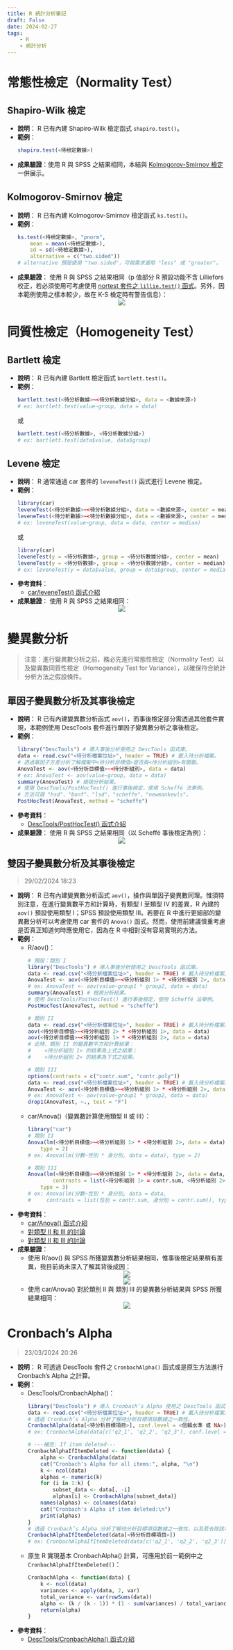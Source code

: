 ```yaml
---
title: R 統計分析筆記
draft: False
date: 2024-02-27
tags:
    - R
    - 統計分析
---
```

# 常態性檢定（Normality Test）
## Shapiro-Wilk 檢定
- **說明**：
	R 已有內建 Shapiro-Wilk 檢定函式 `shapiro.test()`。
- **範例**：
	```r
	shapiro.test(<待檢定數據>)
	```
- **成果驗證**：使用 R 與 SPSS 之結果相同，本結與 [Kolmogorov-Smirnov 檢定](#kolmogorov-smirnov-檢定)一併展示。

## Kolmogorov-Smirnov 檢定
- **說明**：
	R 已有內建 Kolmogorov-Smirnov 檢定函式 `ks.test()`。
- **範例**：
	```r
	ks.test(<待檢定數據>, "pnorm", 
		mean = mean(<待檢定數據>), 
		sd = sd(<待檢定數據>), 
		alternative = c("two.sided"))
	# alternative 預設使用 "two.sided"，可視需求選用 "less" 或 "greater"。
	```
- **成果驗證**：
	使用 R 與 SPSS 之結果相同（p 值部分 R 預設功能不含 Lilliefors 校正，若必須使用可考慮使用 [nortest 套件之 `lillie.test()` 函式](https://search.r-project.org/CRAN/refmans/nortest/html/lillie.test.html)。另外，因本範例使用之樣本較少，故在 K-S 檢定時有警告信息）：
	<center><img style = "max-height: 500px;" src = "20240227_R 統計分析筆記_SK、KS_1.avif"/></center>

# 同質性檢定（Homogeneity Test）
## Bartlett 檢定
- **說明**：
	R 已有內建 Bartlett 檢定函式 `bartlett.test()`。
- **範例**：
	```r
	bartlett.test(<待分析數據>~<待分析數據分組>, data = <數據來源>)
	# ex: bartlett.test(value~group, data = data)
	```
	或
	```r
	bartlett.test(<待分析數據>, <待分析數據分組>)
	# ex: bartlett.test(data$value, data$group)
	```

## Levene 檢定
- **說明**：
	R 通常通過 car 套件的 `leveneTest()` 函式進行 Levene 檢定。
- **範例**：
	```r
	library(car)
	leveneTest(<待分析數據>~<待分析數據分組>, data = <數據來源>, center = mean)
	leveneTest(<待分析數據>~<待分析數據分組>, data = <數據來源>, center = median)
	# ex: leveneTest(value~group, data = data, center = median)
	```
	或
	```r
	library(car)
	leveneTest(y = <待分析數據>, group = <待分析數據分組>, center = mean)
	leveneTest(y = <待分析數據>, group = <待分析數據分組>, center = median)
	# ex: leveneTest(y = data$value, group = data$group, center = median)
	```
- **參考資料**：
	- [car/leveneTest() 函式介紹](https://search.r-project.org/CRAN/refmans/car/html/leveneTest.html)
- **成果驗證**：
	使用 R 與 SPSS 之結果相同：  
	<center><img style = "max-height: 500px;" src = "20240227_R 統計分析筆記_Levene_1.avif"/></center>

# 變異數分析
> 注意：進行變異數分析之前，務必先進行常態性檢定（Normality Test）以及變異數同質性檢定（Homogeneity Test for Variance），以確保符合統計分析方法之假設條件。
## 單因子變異數分析及其事後檢定
- **說明**：
	R 已有內建變異數分析函式 `aov()`，而事後檢定部分需透過其他套件實現，本範例使用 DescTools 套件進行單因子變異數分析之事後檢定。
- **範例**：
	```r
	library("DescTools") # 導入事後分析使用之 DescTools 函式庫。
	data <- read.csv("<待分析檔案位址>", header = TRUE) # 載入待分析檔案。
	# 透過單因子方差分析了解檔案中<待分析目標值>是否與<待分析組別>有關聯。
	AnovaTest <- aov(<待分析目標值>~<待分析組別>, data = data)
	# ex: AnovaTest <- aov(value~group, data = data)
	summary(AnovaTest) # 檢視分析結果。
	# 使用 DescTools/PostHocTest() 進行事後檢定，使用 Scheffé 法舉例。
	# 方法可選 "hsd"、"bonf"、"lsd"、"scheffe"、"newmankeuls"。
	PostHocTest(AnovaTest, method = "scheffe") 
	```
- **參考資料**：
	- [DescTools/PostHocTest() 函式介紹](https://search.r-project.org/CRAN/refmans/DescTools/html/PostHocTest.html)
- **成果驗證**：
	使用 R 與 SPSS 之結果相同（以 Scheffé 事後檢定為例）：  
	<center><img style = "max-height: 500px;" src = "20240227_R 統計分析筆記_Anova_1.avif"/></center>

## 雙因子變異數分析及其事後檢定
> 29/02/2024 18:23
- **說明**：
	R 已有內建變異數分析函式 `aov()`，操作與單因子變異數同理。惟須特別注意，在進行變異數平方和計算時，有類型 I 至類型 IV 的差異，R 內建的 `aov()` 預設使用類型 I；SPSS 預設使用類型 III。若要在 R 中進行更細部的變異數分析可以考慮使用 car 套件的 `Anova()` 函式。然而，使用前建議慎重考慮是否真正知道何時應使用它，因為在 R 中相對沒有容易實現的方法。
- **範例**：
	- R/aov()：
		```r {1, 10, 18}
		# 預設：類別 I
		library("DescTools") # 導入事後分析使用之 DescTools 函式庫。
		data <- read.csv("<待分析檔案位址>", header = TRUE) # 載入待分析檔案。
		AnovaTest <- aov(<待分析目標值>~<待分析組別 1> * <待分析組別 2>, data = data)
		# ex: AnovaTest <- aov(value~group1 * group2, data = data)
		summary(AnovaTest) # 檢視分析結果。
		# 使用 DescTools/PostHocTest() 進行事後檢定，使用 Scheffé 法舉例。
		PostHocTest(AnovaTest, method = "scheffe")

		# 類別 II
		data <- read.csv("<待分析檔案位址>", header = TRUE) # 載入待分析檔案。
		aov(<待分析目標值>~<待分析組別 2> * <待分析組別 1>, data = data)
		aov(<待分析目標值>~<待分析組別 1> * <待分析組別 2>, data = data)
		# 此時，類別 II 的變異數平方和計算結果：
		# 　　<待分析組別 1> 的結果為上式之結果；
		# 　　<待分析組別 2> 的結果為下式之結果。

		# 類別 III
		options(contrasts = c("contr.sum", "contr.poly"))
		data <- read.csv("<待分析檔案位址>", header = TRUE) # 載入待分析檔案。
		AnovaTest <- aov(<待分析目標值>~<待分析組別 1> * <待分析組別 2>, data = data)
		# ex: AnovaTest <- aov(value~group1 * group2, data = data)
		drop1(AnovaTest, ~., test = "F")
		```
	- car/Anova()（變異數計算使用類型 II 或 III）：
		```r {2, 7}
		library("car")
		# 類別 II
		Anova(lm(<待分析目標值>~<待分析組別 1> * <待分析組別 2>, data = data), 
			type = 2)
		# ex: Anova(lm(分數~性別 * 身分別, data = data), type = 2)

		# 類別 III
		Anova(lm(<待分析目標值>~<待分析組別 1> * <待分析組別 2>, data = data, 
				contrasts = list(<待分析組別 1> = contr.sum, <待分析組別 2> = contr.sum)), 
			type = 3)
		# ex: Anova(lm(分數~性別 * 身分別, data = data, 
		#     contrasts = list(性別 = contr.sum, 身分別 = contr.sum)), type = 3)
		```
- **參考資料**：
	- [car/Anova() 函式介紹](https://search.r-project.org/CRAN/refmans/car/html/Anova.html)
	- [對類型 II 和 III 的討論](https://myowelt.blogspot.com/2008/05/obtaining-same-anova-results-in-r-as-in.html)
	- [對類型 II 和 III 的討論](http://wight.seg.rmit.edu.au/fscholer/anova.php)
- **成果驗證**：
	- 使用 R/aov() 與 SPSS 所獲變異數分析結果相同，惟事後檢定結果稍有差異，我目前尚未深入了解其背後成因：
		<center><img style = "max-height: 500px;" src = "20240227_R 統計分析筆記_TwoWayAnova_1.avif"/></center>
		<center><img style = "max-height: 500px;" src = "20240227_R 統計分析筆記_TwoWayAnova_2.avif"/></center>
	- 使用 car/Anova() 對於類別 II 與 類別 III 的變異數分析結果與 SPSS 所獲結果相同：
		<center><img style = "max-height: 500px;" src = "20240227_R 統計分析筆記_TwoWayAnova_3.avif"/></center>

# Cronbach’s Alpha
> 23/03/2024 20:26
- **說明**：
	R 可透過 DescTools 套件之 `CronbachAlpha()` 函式或是原生方法進行 Cronbach’s Alpha 之計算。
- **範例**：
    - DescTools/CronbachAlpha()：
		```r
		library("DescTools") # 導入 Cronbach’s Alpha 使用之 DescTools 函式庫。
		data <- read.csv("<待分析檔案位址>", header = TRUE) # 載入待分析檔案。
		# 透過 Cronbach’s Alpha 分析了解待分析目標項目數據之一致性。
		CronbachAlpha(data[<待分析目標項目>], conf.level = <信賴水準 或 NA>)
		# ex: CronbachAlpha(data[c('q2_1', 'q2_2', 'q2_3'), conf.level = NA])

		# ---補充: If item deleted---
		CronbachAlphaIfItemDeleted <- function(data) {
			alpha <- CronbachAlpha(data)
			cat("Cronbach's Alpha for all items:", alpha, "\n")
			k <- ncol(data)
			alphas <- numeric(k)
			for (i in 1:k) {
				subset_data <- data[, -i]
				alphas[i] <- CronbachAlpha(subset_data)}
			names(alphas) <- colnames(data)
			cat("Cronbach's Alpha if item deleted:\n")
			print(alphas)
		}
		# 透過 Cronbach’s Alpha 分析了解待分析目標項目數據之一致性，以及若去除該項目後是否會變化。
		CronbachAlphaIfItemDeleted(data[<待分析目標項目>])
		# ex: CronbachAlphaIfItemDeleted(data[c('q2_1', 'q2_2', 'q2_3')])
		```
    - 原生 R 實現基本 CronbachAlpha() 計算，可應用於前一範例中之 `CronbachAlphaIfItemDeleted()`：
		```r
		CronbachAlpha <- function(data) {
			k <- ncol(data)
			variances <- apply(data, 2, var)
			total_variance <- var(rowSums(data))
			alpha <- (k / (k - 1)) * (1 - sum(variances) / total_variance)
			return(alpha)
		}
		```
- **參考資料**：
	- [DescTools/CronbachAlpha() 函式介紹](https://search.r-project.org/CRAN/refmans/DescTools/html/CronbachAlpha.html)